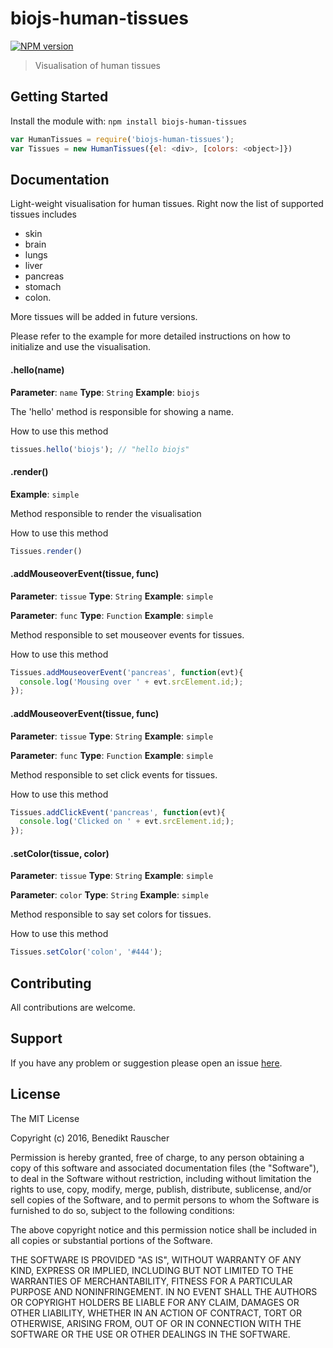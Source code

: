 # biojs-human-tissues

[![NPM version](http://img.shields.io/npm/v/biojs-human-tissues.svg)](https://www.npmjs.org/package/biojs-human-tissues)

> Visualisation of human tissues

## Getting Started
Install the module with: `npm install biojs-human-tissues`

```javascript
var HumanTissues = require('biojs-human-tissues');
var Tissues = new HumanTissues({el: <div>, [colors: <object>]})
```

## Documentation

Light-weight visualisation for human tissues. Right now the list of supported tissues includes

* skin
* brain
* lungs
* liver
* pancreas
* stomach
* colon.

More tissues will be added in future versions.

Please refer to the example for more detailed instructions on how to initialize and use the visualisation.

#### .hello(name)

**Parameter**: `name`
**Type**: `String`
**Example**: `biojs`

The 'hello' method is responsible for showing a name.

How to use this method

```javascript
tissues.hello('biojs'); // "hello biojs"
```

#### .render()

**Example**: `simple`

Method responsible to render the visualisation

How to use this method

```javascript
Tissues.render()
```

#### .addMouseoverEvent(tissue, func)

**Parameter**: `tissue`
**Type**: `String`
**Example**: `simple`

**Parameter**: `func`
**Type**: `Function`
**Example**: `simple`

Method responsible to set mouseover events for tissues.

How to use this method

```javascript
Tissues.addMouseoverEvent('pancreas', function(evt){
  console.log('Mousing over ' + evt.srcElement.id;);
});
```

#### .addMouseoverEvent(tissue, func)

**Parameter**: `tissue`
**Type**: `String`
**Example**: `simple`

**Parameter**: `func`
**Type**: `Function`
**Example**: `simple`

Method responsible to set click events for tissues.

How to use this method

```javascript
Tissues.addClickEvent('pancreas', function(evt){
  console.log('Clicked on ' + evt.srcElement.id;);
});
```

#### .setColor(tissue, color)

**Parameter**: `tissue`
**Type**: `String`
**Example**: `simple`

**Parameter**: `color`
**Type**: `String`
**Example**: `simple`

Method responsible to say set colors for tissues.

How to use this method

```javascript
Tissues.setColor('colon', '#444');
```

## Contributing

All contributions are welcome.

## Support

If you have any problem or suggestion please open an issue [here](https://github.com/bene200/biojs-human-tissues/issues).

## License

The MIT License

Copyright (c) 2016, Benedikt Rauscher

Permission is hereby granted, free of charge, to any person
obtaining a copy of this software and associated documentation
files (the "Software"), to deal in the Software without
restriction, including without limitation the rights to use,
copy, modify, merge, publish, distribute, sublicense, and/or sell
copies of the Software, and to permit persons to whom the
Software is furnished to do so, subject to the following
conditions:

The above copyright notice and this permission notice shall be
included in all copies or substantial portions of the Software.

THE SOFTWARE IS PROVIDED "AS IS", WITHOUT WARRANTY OF ANY KIND,
EXPRESS OR IMPLIED, INCLUDING BUT NOT LIMITED TO THE WARRANTIES
OF MERCHANTABILITY, FITNESS FOR A PARTICULAR PURPOSE AND
NONINFRINGEMENT. IN NO EVENT SHALL THE AUTHORS OR COPYRIGHT
HOLDERS BE LIABLE FOR ANY CLAIM, DAMAGES OR OTHER LIABILITY,
WHETHER IN AN ACTION OF CONTRACT, TORT OR OTHERWISE, ARISING
FROM, OUT OF OR IN CONNECTION WITH THE SOFTWARE OR THE USE OR
OTHER DEALINGS IN THE SOFTWARE.
